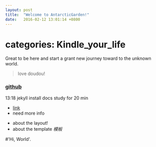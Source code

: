 ```yaml
---
layout: post
title:  "Welcome to AntarcticGarden!"
date:   2016-02-12 13:01:14 +0800
---
```


# categories: Kindle_your_life

Great to be here and start a grant new journey toward to the unknown world.

> love doudou!

### [github](https://github.com)

13:18  jekyll install docs study for 20 min 

- [link](http://jekyll.bootcss.com)
- need more info
+ about the layout!
+ about the template *模板*

#'Hi, World'.

